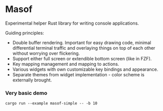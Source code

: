 # Masof

Experimental helper Rust library for writing console applications.

Guiding principles:

- Double buffer rendering. Important for easy drawing code, minimal
differential terminal traffic and overlaying things on top of each other
without worrying over flickering.
- Support either full screen or extendible bottom screen (like in FZF).
- Key mapping management and mapping to actions.
- Various widgets with own customizable key bindings and appearance.
- Separate themes from widget implementation - color scheme is externally
  brought.

### Very basic demo

```
cargo run --example masof-simple -- -b 10
```

